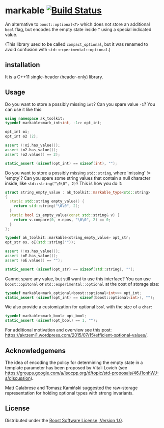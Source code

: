 # markable [![Build Status](https://travis-ci.org/akrzemi1/markable.svg?branch=master)](https://travis-ci.org/akrzemi1/markable)
An alternative to `boost::optional<T>` which does not store an additional `bool` flag,
but encodes the empty state inside `T` using a special indicated value.

(This library used to be called `compact_optional`, but it was renamed to avoid confusion with `std::experimental::optional`.)

## installation
It is a C++11 single-header (header-only) library.

## Usage

Do you want to store a possibly missing `int`? Can you spare value `-1`? You can use it like this:

```c++
using namespace ak_toolkit;
typedef markable<mark_int<int, -1>> opt_int;

opt_int oi;
opt_int o2 (2);

assert (!oi.has_value());
assert (o2.has_value());
assert (o2.value() == 2);

static_assert (sizeof(opt_int) == sizeof(int), "");
```

Do you want to store a possibly missing `std::string`, where 'missing' != 'empty'?
Can you spare some string values that contain a null character inside, like `std::string("\0\0", 2)`? This is how you do it:

```c++
struct string_empty_value : ak_toolkit::markable_type<std::string>
{
  static std::string empty_value() { 
    return std::string("\0\0", 2);
  }
  static bool is_empty_value(const std::string& v) {
    return v.compare(0, v.npos, "\0\0", 2) == 0;
  }
};

typedef ak_toolkit::markable<string_empty_value> opt_str;
opt_str os, oE(std::string(""));

assert (!os.has_value());
assert (oE.has_value());
assert (oE.value() == "");

static_assert (sizeof(opt_str) == sizeof(std::string), "");
```

Cannot spare any value, but still want to use this interface? You can use `boost::opitonal` or `std::experimental::optional` at the cost of storage size:

```c++
typedef markable<mark_optional<boost::optional<int>>> opt_int;
static_assert (sizeof(opt_int) == sizeof(boost::optional<int>), "");
```

We also provide a customization for optional `bool` with the size of a `char`:

```c++
typedef markable<mark_bool> opt_bool;
static_assert (sizeof(opt_bool) == 1, "");
```

For additional motivation and overview see this post: https://akrzemi1.wordpress.com/2015/07/15/efficient-optional-values/.

## Acknowledgemens

The idea of encoding the policy for determining the empty state in a template parameter has been proposed by Vitali Lovich (see https://groups.google.com/a/isocpp.org/d/topic/std-proposals/46J1onhWJ-s/discussion).

Matt Calabrese and Tomasz Kami&#324;ski suggested the raw-storage representation for holding optional types with strong invariants.

## License
Distributed under the [Boost Software License, Version 1.0](http://www.boost.org/LICENSE_1_0.txt).
